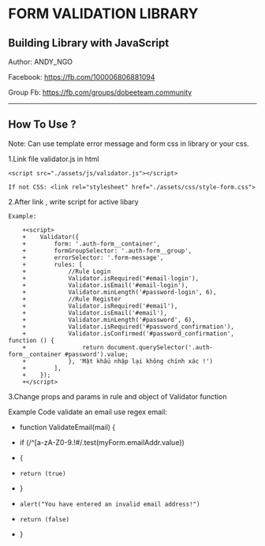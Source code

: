 # FORM VALIDATION LIBRARY

## Building Library with JavaScript

Author: ANDY_NGO

Facebook: https://fb.com/100006806881094

Group Fb: https://fb.com/groups/dobeeteam.community

___________________________________________________

## How To Use ?

Note: Can use template error message and form css in library or your css.

1.Link file validator.js in html 

    <script src="./assets/js/validator.js"></script>

    If not CSS: <link rel="stylesheet" href="./assets/css/style-form.css">

2.After link , write script for active libary 

    Example: 

        +<script>
        +    Validator({
        +        form: '.auth-form__container',
        +        formGroupSelector: '.auth-form__group',
        +        errorSelector: '.form-message',
        +        rules: [
        +            //Rule Login
        +            Validator.isRequired('#email-login'),
        +            Validator.isEmail('#email-login'),
        +            Validator.minLength('#password-login', 6),
        +            //Rule Register
        +            Validator.isRequired('#email'),
        +            Validator.isEmail('#email'),
        +            Validator.minLength('#password', 6),
        +            Validator.isRequired('#password_confirmation'),
        +            Validator.isConfirmed('#password_confirmation', function () {
        +                return document.querySelector('.auth-form__container #password').value;
        +            }, 'Mật khẩu nhập lại không chính xác !')
        +        ],
        +    });
        +</script>

3.Change props and params in rule and object of Validator function








Example Code validate an email use regex email: 

+ function ValidateEmail(mail) {

+  if (/^[a-zA-Z0-9.!#$%&'*+/=?^_`{|}~-]+@[a-zA-Z0-9-]+(?:\.[a-zA-Z0-9-]+)*$/.test(myForm.emailAddr.value))

+   {

+     return (true)

+   }

+     alert("You have entered an invalid email address!")

+     return (false)

+ }